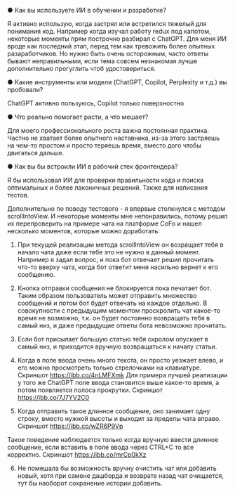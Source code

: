 ● Как вы используете ИИ в обучении и разработке?

Я активно использую, когда застрял или встретился тяжелый для понимания код. Например когда изучал работу redux под капотом, некоторые моменты прям построчно разбирал с ChatGPT. Для меня ИИ вроде как последний этап, перед тем как тревожить более опытных разаработчиков. Но нужно быть очень осторожным, часто ответы бывают неправильными, если тема совсем незнакомая лучше дополнительно прогуглить чтоб удостовериться.

● Какие инструменты или модели (ChatGPT, Copilot, Perplexity и т.д.) вы
пробовали?

ChatGPT активно пользуюсь, Copilot только поверхностно

● Что реально помогает расти, а что мешает?

Для моего профессионального роста важна постоянная практика. Частно не хватает более опытного наставника, из-за этого застряешь на чем-то простом и просто теряешь время, вместо дого чтобы двигаться дальше.

● Как вы бы встроили ИИ в рабочий стек фронтендера?

Я бы использовал ИИ для проверки правильности кода и поиска оптимальных и более лаконичных решений. Также для написания тестов.

Дополнительно по поводу тестового - я впервые столкнулся с методом scrollIntoView. И некоторые моменты мне непонравились, потому решил их перепроверить на примере чата на платформе CoFo и нашел несколько моментов, которые можно доработать:

1. При текущей реализации метода scrollIntoView он возращает тебя в начало чата даже если тебе это не нужно в данный момент. Например я задал вопрос, и пока бот отвечает
   решил прочитать что-то вверху чата, когда бот ответит меня насильно вернет к его сообщению.

2. Кнопка отправки сообщения не блокируется пока печатает бот. Таким образом пользователь может отправить множество сообщений и потом бот будет отвечать на каждое отдельно. В совокупности с предыдущим моментом проскролить чат какое-то время не возможно, т.к. он будет постоянно возвращать тебя в самый низ, и даже предыдущие ответы бота невозможно прочитать.

3. Если бот присылает большую статью тебя скролом опускает в самый низ, и приходится вручную возвращаться к началу статьи.

4. Когда в поле ввода очень много текста, он просто уезжает влево, и его можно просмотреть только стрелочками на клавиатуре. Скриншот https://ibb.co/4nLMFXmk
   Для примера лучшей реализации у того же ChatGPT поле ввода становится выше какое-то время, а потом появляется полоса прокрутки. Скриншот https://ibb.co/7J7YV2C0

5. Когда отправить такое длинное сообщение, оно занимает одну строку, вместо нужной высоты и выходит за пределы чата вправо. Скриншот https://ibb.co/wZR6P9Vp

Такое поведение наблюдается только когда вручную ввести длинное сообщение, если вставить в поле ввода через CTRL+C то все корректно. Скриншот https://ibb.co/mrCp0kXz

6. Не помешала бы возможность вручну очистить чат или добавить новый, хотя при самене дашборда и возврате назад чат очищается, тут бы наоборот сохранение истории добавить.
